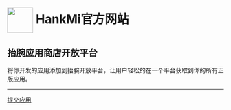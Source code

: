 # [<img src="https://www.hankmi.com/favicon.ico" width="60" height="60" align="center" />](https://www.hankmi.com) HankMi官方网站
## 抬腕应用商店开放平台
将你开发的应用添加到抬腕开放平台，让用户轻松的在一个平台获取到你的所有正版应用。  
  
***

[提交应用](https://f.wps.cn/g/91MrDE5j/)
